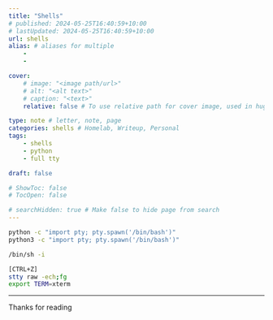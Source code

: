 ```yaml
---
title: "Shells"
# published: 2024-05-25T16:40:59+10:00
# lastUpdated: 2024-05-25T16:40:59+10:00
url: shells
alias: # aliases for multiple
    - 
    - 

cover:
    # image: "<image path/url>"
    # alt: "<alt text>"
    # caption: "<text>"
    relative: false # To use relative path for cover image, used in hugo Page-bundles 

type: note # letter, note, page
categories: shells # Homelab, Writeup, Personal
tags:
    - shells
    - python
    - full tty

draft: false

# ShowToc: false
# TocOpen: false

# searchHidden: true # Make false to hide page from search
---
```


```bash
python -c "import pty; pty.spawn('/bin/bash')"
python3 -c "import pty; pty.spawn('/bin/bash')"

/bin/sh -i

[CTRL+Z]
stty raw -ech;fg
export TERM=xterm
```

---

Thanks for reading
